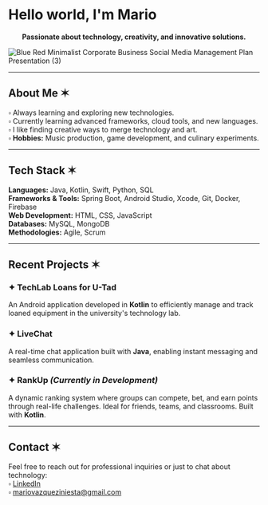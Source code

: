 # Hello world, I'm Mario  

<p align="center"><strong>Passionate about technology, creativity, and innovative solutions.</strong></p>

![Blue Red Minimalist Corporate Business Social Media Management Plan Presentation (3)](https://github.com/user-attachments/assets/d6ba135d-dd4e-4dcd-a29d-349687649105)

---

## About Me ✶  
▫ Always learning and exploring new technologies.  
▫ Currently learning advanced frameworks, cloud tools, and new languages.  
▫ I like finding creative ways to merge technology and art.  
▫ **Hobbies:** Music production, game development, and culinary experiments.  

---


## Tech Stack ✶  

**Languages:** Java, Kotlin, Swift, Python, SQL  
**Frameworks & Tools:** Spring Boot, Android Studio, Xcode, Git, Docker, Firebase  
**Web Development:** HTML, CSS, JavaScript  
**Databases:** MySQL, MongoDB  
**Methodologies:** Agile, Scrum  

---

## Recent Projects ✶  

### ✦ TechLab Loans for U-Tad  
An Android application developed in **Kotlin** to efficiently manage and track loaned equipment in the university's technology lab.  

### ✦ LiveChat  
A real-time chat application built with **Java**, enabling instant messaging and seamless communication.  

### ✦ RankUp _(Currently in Development)_  
A dynamic ranking system where groups can compete, bet, and earn points through real-life challenges. Ideal for friends, teams, and classrooms. Built with **Kotlin**.  

---

## Contact ✶  
Feel free to reach out for professional inquiries or just to chat about technology:  
▫ [LinkedIn](https://www.linkedin.com/in/mariovazquez/)  
▫ [mariovazqueziniesta@gmail.com](mailto:mariovazqueziniesta@gmail.com)  


